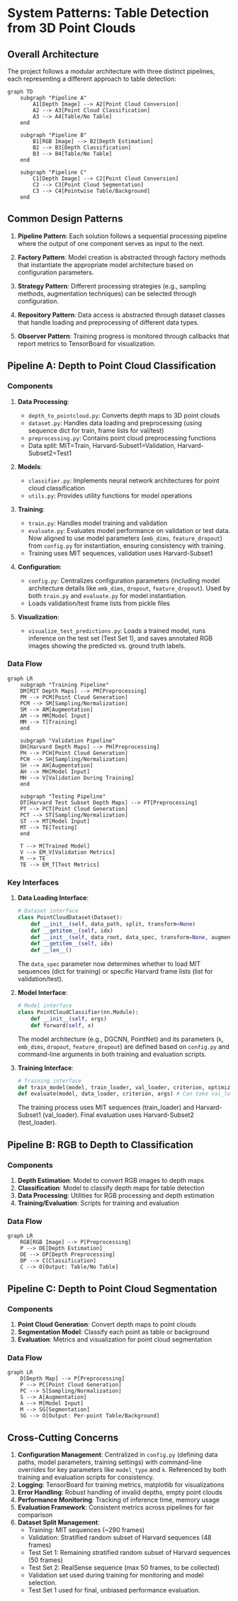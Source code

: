 # System Patterns: Table Detection from 3D Point Clouds

## Overall Architecture

The project follows a modular architecture with three distinct pipelines, each representing a different approach to table detection:

```mermaid
graph TD
    subgraph "Pipeline A"
        A1[Depth Image] --> A2[Point Cloud Conversion]
        A2 --> A3[Point Cloud Classification]
        A3 --> A4[Table/No Table]
    end
    
    subgraph "Pipeline B"
        B1[RGB Image] --> B2[Depth Estimation]
        B2 --> B3[Depth Classification]
        B3 --> B4[Table/No Table]
    end
    
    subgraph "Pipeline C"
        C1[Depth Image] --> C2[Point Cloud Conversion]
        C2 --> C3[Point Cloud Segmentation]
        C3 --> C4[Pointwise Table/Background]
    end
```

## Common Design Patterns

1. **Pipeline Pattern**: Each solution follows a sequential processing pipeline where the output of one component serves as input to the next.

2. **Factory Pattern**: Model creation is abstracted through factory methods that instantiate the appropriate model architecture based on configuration parameters.

3. **Strategy Pattern**: Different processing strategies (e.g., sampling methods, augmentation techniques) can be selected through configuration.

4. **Repository Pattern**: Data access is abstracted through dataset classes that handle loading and preprocessing of different data types.

5. **Observer Pattern**: Training progress is monitored through callbacks that report metrics to TensorBoard for visualization.

## Pipeline A: Depth to Point Cloud Classification

### Components

1. **Data Processing**:
   - `depth_to_pointcloud.py`: Converts depth maps to 3D point clouds
   - `dataset.py`: Handles data loading and preprocessing (using sequence dict for train, frame lists for val/test)
   - `preprocessing.py`: Contains point cloud preprocessing functions
   - Data split: MIT=Train, Harvard-Subset1=Validation, Harvard-Subset2=Test1

2. **Models**:
   - `classifier.py`: Implements neural network architectures for point cloud classification
   - `utils.py`: Provides utility functions for model operations

3. **Training**:
   - `train.py`: Handles model training and validation
   - `evaluate.py`: Evaluates model performance on validation or test data. Now aligned to use model parameters (`emb_dims`, `feature_dropout`) from `config.py` for instantiation, ensuring consistency with training.
   - Training uses MIT sequences, validation uses Harvard-Subset1

4. **Configuration**:
   - `config.py`: Centralizes configuration parameters (including model architecture details like `emb_dims`, `dropout`, `feature_dropout`). Used by both `train.py` and `evaluate.py` for model instantiation.
   - Loads validation/test frame lists from pickle files

5. **Visualization**:
   - `visualize_test_predictions.py`: Loads a trained model, runs inference on the test set (Test Set 1), and saves annotated RGB images showing the predicted vs. ground truth labels.

### Data Flow

```mermaid
graph LR
    subgraph "Training Pipeline"
    DM[MIT Depth Maps] --> PM[Preprocessing]
    PM --> PCM[Point Cloud Generation]
    PCM --> SM[Sampling/Normalization]
    SM --> AM[Augmentation]
    AM --> MM[Model Input]
    MM --> T[Training]
    end
    
    subgraph "Validation Pipeline"
    DH[Harvard Depth Maps] --> PH[Preprocessing]
    PH --> PCH[Point Cloud Generation]
    PCH --> SH[Sampling/Normalization]
    SH --> AH[Augmentation]
    AH --> MH[Model Input]
    MH --> V[Validation During Training]
    end

    subgraph "Testing Pipeline"
    DT[Harvard Test Subset Depth Maps] --> PT[Preprocessing]
    PT --> PCT[Point Cloud Generation]
    PCT --> ST[Sampling/Normalization]
    ST --> MT[Model Input]
    MT --> TE[Testing]
    end

    T --> M[Trained Model]
    V --> EM_V[Validation Metrics]
    M --> TE
    TE --> EM_T[Test Metrics]

```

### Key Interfaces

1. **Data Loading Interface**:
   ```python
   # Dataset interface
   class PointCloudDataset(Dataset):
       def __init__(self, data_path, split, transform=None)
       def __getitem__(self, idx)
       def __init__(self, data_root, data_spec, transform=None, augment=False, mode='train', ...)
       def __getitem__(self, idx)
       def __len__()
   ```
   
   The `data_spec` parameter now determines whether to load MIT sequences (dict for training) 
   or specific Harvard frame lists (list for validation/test).

2. **Model Interface**:
   ```python
   # Model interface
   class PointCloudClassifier(nn.Module):
       def __init__(self, args)
       def forward(self, x)
   ```
   
   The model architecture (e.g., DGCNN, PointNet) and its parameters (`k`, `emb_dims`, `dropout`, `feature_dropout`) are defined based on `config.py` and command-line arguments in both training and evaluation scripts.

3. **Training Interface**:
   ```python
   # Training interface
   def train_model(model, train_loader, val_loader, criterion, optimizer, scheduler, args)
   def evaluate(model, data_loader, criterion, args) # Can take val_loader or test_loader
   ```
   
   The training process uses MIT sequences (train_loader) and Harvard-Subset1 (val_loader).
   Final evaluation uses Harvard-Subset2 (test_loader).

## Pipeline B: RGB to Depth to Classification

### Components

1. **Depth Estimation**: Model to convert RGB images to depth maps
2. **Classification**: Model to classify depth maps for table detection
3. **Data Processing**: Utilities for RGB processing and depth estimation
4. **Training/Evaluation**: Scripts for training and evaluation

### Data Flow

```mermaid
graph LR
    RGB[RGB Image] --> P[Preprocessing]
    P --> DE[Depth Estimation]
    DE --> DP[Depth Preprocessing]
    DP --> C[Classification]
    C --> O[Output: Table/No Table]
```

## Pipeline C: Depth to Point Cloud Segmentation

### Components

1. **Point Cloud Generation**: Convert depth maps to point clouds
2. **Segmentation Model**: Classify each point as table or background
3. **Evaluation**: Metrics and visualization for point cloud segmentation

### Data Flow

```mermaid
graph LR
    D[Depth Map] --> P[Preprocessing]
    P --> PC[Point Cloud Generation]
    PC --> S[Sampling/Normalization]
    S --> A[Augmentation]
    A --> M[Model Input]
    M --> SG[Segmentation]
    SG --> O[Output: Per-point Table/Background]
```

## Cross-Cutting Concerns

1. **Configuration Management**: Centralized in `config.py` (defining data paths, model parameters, training settings) with command-line overrides for key parameters like `model_type` and `k`. Referenced by both training and evaluation scripts for consistency.
2. **Logging**: TensorBoard for training metrics, matplotlib for visualizations
3. **Error Handling**: Robust handling of invalid depths, empty point clouds
4. **Performance Monitoring**: Tracking of inference time, memory usage
5. **Evaluation Framework**: Consistent metrics across pipelines for fair comparison
6. **Dataset Split Management**:
   - Training: MIT sequences (~290 frames)
   - Validation: Stratified random subset of Harvard sequences (48 frames)
   - Test Set 1: Remaining stratified random subset of Harvard sequences (50 frames)
   - Test Set 2: RealSense sequence (max 50 frames, to be collected)
   - Validation set used during training for monitoring and model selection.
   - Test Set 1 used for final, unbiased performance evaluation.
